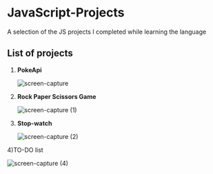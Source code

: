 # JavaScript-Projects
A selection of the JS projects I completed while learning the language 


## List of projects

1) **PokeApi**
   
   ![screen-capture](https://github.com/Swaraj-Singh-30/JavaScript-Projects/assets/76990410/89f4b0f1-f4d1-4754-8f2b-830e96266c17)


2) **Rock Paper Scissors Game**

   ![screen-capture (1)](https://github.com/Swaraj-Singh-30/JavaScript-Projects/assets/76990410/c88040d0-8eb7-4c10-9428-09695532acdd)

3) **Stop-watch**

   ![screen-capture (2)](https://github.com/Swaraj-Singh-30/JavaScript-Projects/assets/76990410/2223d1f0-1b7f-419d-a481-756467b1e8ef)
   
4)TO-DO list 
   
   ![screen-capture (4)](https://github.com/Swaraj-Singh-30/JavaScript-Projects/assets/76990410/735ede51-8ccf-42e2-a507-a30c21e9ecf9)
